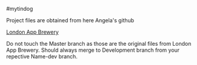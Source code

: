 #mytindog

Project files are obtained from here Angela's github

[London App Brewery](https://github.com/londonappbrewery/TinDog-Start)

Do not touch the Master branch as those are the original files from London App Brewery.
Should always merge to Development branch from your repective Name-dev branch.



